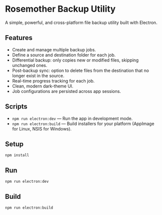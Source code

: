 # Rosemother Backup Utility

A simple, powerful, and cross-platform file backup utility built with Electron.

## Features
- Create and manage multiple backup jobs.
- Define a source and destination folder for each job.
- Differential backup: only copies new or modified files, skipping unchanged ones.
- Post-backup sync: option to delete files from the destination that no longer exist in the source.
- Real-time progress tracking for each job.
- Clean, modern dark-theme UI.
- Job configurations are persisted across app sessions.

## Scripts
- `npm run electron:dev` — Run the app in development mode.
- `npm run electron:build` — Build installers for your platform (AppImage for Linux, NSIS for Windows).

## Setup
```
npm install
```

## Run
```
npm run electron:dev
```

## Build
```
npm run electron:build
```
